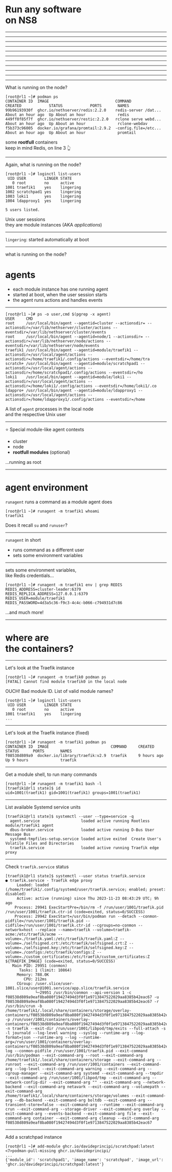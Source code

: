<style>
.reveal h1, .reveal h2, .reveal h3, .reveal h4, .reveal h5 { text-transform: none; }
</style>

# Run any software<br>on NS8

---

<object data="NS8_Glossary_0.svg" type="image/svg+xml"></object>

---

<object data="NS8_Glossary_1.svg" type="image/svg+xml"></object>

---

<object data="NS8_Glossary_2.svg" type="image/svg+xml"></object>

---

<object data="NS8_Glossary_3.svg" type="image/svg+xml"></object>

---

<object data="NS8_Glossary_4.svg" type="image/svg+xml"></object>

---

<object data="NS8_Glossary_5.svg" type="image/svg+xml"></object>

---

<object data="NS8_Glossary_6.svg" type="image/svg+xml"></object>

---

<object data="NS8_Glossary_7.svg" type="image/svg+xml"></object>

---

<object data="NS8_Glossary_8.svg" type="image/svg+xml"></object>

---

<object data="NS8_Glossary_9.svg" type="image/svg+xml"></object>

---

What is running on the node?

```text [1,3]
[root@rl1 ~]# podman ps
CONTAINER ID  IMAGE                             COMMAND               CREATED            STATUS            PORTS       NAMES
99b96193930f  ghcr.io/nethserver/redis:2.2.0    redis-server /dat...  About an hour ago  Up About an hour              redis
449ff0f85f7f  ghcr.io/nethserver/restic:2.2.0   rclone serve webd...  About an hour ago  Up About an hour              rclone-webdav
f5b373c96005  docker.io/grafana/promtail:2.9.2  -config.file=/etc...  About an hour ago  Up About an hour              promtail
```

some **rootfull** containers<br/>
keep in mind Redis, on line 3 &#128070;

---

Again, what is running on the node?

```text [1,4]
[root@rl1 ~]# loginctl list-users
 UID USER        LINGER STATE
   0 root        no     active
1001 traefik1    yes    lingering
1002 scratchpad1 yes    lingering
1003 loki1       yes    lingering
1004 ldapproxy1  yes    lingering

5 users listed.
```

Unix user sessions<br/>
they are module instances (AKA _applications_)


---

`lingering`: started automatically at boot

---

what is running on the node?

# agents

- each module instance has one running agent
- started at boot, when the user session starts
- the agent runs actions and handles events

---


```text [1,3,4]
[root@rl1 ~]# ps -o user,cmd $(pgrep -x agent)
USER     CMD
root     /usr/local/bin/agent --agentid=cluster --actionsdir= --actionsdir=/var/lib/nethserver/cluster/actions --eventsdir=/var/lib/nethserver/cluster/events
root     /usr/local/bin/agent --agentid=node/1 --actionsdir= --actionsdir=/var/lib/nethserver/node/actions --eventsdir=/var/lib/nethserver/node/events
traefik1 /usr/local/bin/agent --agentid=module/traefik1 --actionsdir=/usr/local/agent/actions --actionsdir=/home/traefik1/.config/actions --eventsdir=/home/tra
scratch+ /usr/local/bin/agent --agentid=module/scratchpad1 --actionsdir=/usr/local/agent/actions --actionsdir=/home/scratchpad1/.config/actions --eventsdir=/ho
loki1    /usr/local/bin/agent --agentid=module/loki1 --actionsdir=/usr/local/agent/actions --actionsdir=/home/loki1/.config/actions --eventsdir=/home/loki1/.co
ldappro+ /usr/local/bin/agent --agentid=module/ldapproxy1 --actionsdir=/usr/local/agent/actions --actionsdir=/home/ldapproxy1/.config/actions --eventsdir=/home
```

A list of `agent` processes in the local node<br>
and the respective Unix user

---

<!-- .slide: style="text-align: left;"> -->  

&#11088; Special module-like agent contexts

- cluster
- node
- **rootfull modules** (optional)

...running as root

---

# agent environment

`runagent` runs a command as a module agent does

```text [1]
[root@rl1 ~]# runagent -m traefik1 whoami
traefik1
```

Does it recall `su` and `runuser`?

---

`runagent` in short
- runs command as a different user
- sets some environment variables


---

sets some environment variables,<br/>
like Redis credentials...

```text
[root@rl1 ~]# runagent -m traefik1 env | grep REDIS
REDIS_ADDRESS=cluster-leader:6379
REDIS_REPLICA_ADDRESS=127.0.0.1:6379
REDIS_USER=module/traefik1
REDIS_PASSWORD=4d3a5c36-f9c3-4c4c-b066-c794931d7c86
```

...and much more!

---

# where are<br>the containers?

---

Let's look at the Traefik instance

```text
[root@rl1 ~]# runagent -m traefik0 podman ps
[FATAL] Cannot find module traefik0 in the local node
```

OUCH! Bad module ID. List of valid module names?

```text [1,4]
[root@rl1 ~]# loginctl list-users
 UID USER        LINGER STATE
   0 root        no     active
1001 traefik1    yes    lingering
...
```

---

Let's look at the Traefik instance (fixed)

```text [1]
[root@rl1 ~]# runagent -m traefik1 podman ps
CONTAINER ID  IMAGE                           COMMAND     CREATED      STATUS      PORTS       NAMES
f08538d809a9  docker.io/library/traefik:v2.9  traefik     9 hours ago  Up 9 hours              traefik
```

---

Get a module shell, to run many commands

```text [1,2]
[root@rl1 ~]# runagent -m traefik1 bash -l
[traefik1@rl1 state]$ id
uid=1001(traefik1) gid=1001(traefik1) groups=1001(traefik1)
```

----

List available Systemd service units

```text [1,2,5]
[traefik1@rl1 state]$ systemctl --user --type=service -q
  agent.service                  loaded active running Rootless module/traefik1 agent
  dbus-broker.service            loaded active running D-Bus User Message Bus
  systemd-tmpfiles-setup.service loaded active exited  Create User's Volatile Files and Directories
  traefik.service                loaded active running Traefik edge proxy
```

----

Check `traefik.service` status

```text [1,3]
[traefik1@rl1 state]$ systemctl --user status traefik.service
● traefik.service - Traefik edge proxy
     Loaded: loaded (/home/traefik1/.config/systemd/user/traefik.service; enabled; preset: disabled)
     Active: active (running) since Thu 2023-11-23 08:43:29 UTC; 9h ago
    Process: 29941 ExecStartPre=/bin/rm -f /run/user/1001/traefik.pid /run/user/1001/traefik.ctr-id (code=exited, status=0/SUCCESS)
    Process: 29942 ExecStart=/usr/bin/podman run --detach --conmon-pidfile=/run/user/1001/traefik.pid --cidfile=/run/user/1001/traefik.ctr-id --cgroups=no-conmon --network=host --replace --name=traefik --volume=traefik-acme:/etc/traefik/acme --volume=./traefik.yaml:/etc/traefik/traefik.yaml:Z --volume=./selfsigned.crt:/etc/traefik/selfsigned.crt:Z --volume=./selfsigned.key:/etc/traefik/selfsigned.key:Z --volume=./configs:/etc/traefik/configs:Z --volume=./custom_certificates:/etc/traefik/custom_certificates:Z ${TRAEFIK_IMAGE} (code=exited, status=0/SUCCESS)
   Main PID: 29951 (conmon)
      Tasks: 1 (limit: 10864)
     Memory: 788.0K
        CPU: 212ms
     CGroup: /user.slice/user-1001.slice/user@1001.service/app.slice/traefik.service
             └─29951 /usr/bin/conmon --api-version 1 -c f08538d809a9eaf8ba080f19427494d3f0f1e9713847522029aa8385b42eac67 -u f08538d809a9eaf8ba080f19427494d3f0f1e9713847522029aa8385b42eac67 -r /usr/bin/crun -b /home/traefik1/.local/share/containers/storage/overlay-containers/f08538d809a9eaf8ba080f19427494d3f0f1e9713847522029aa8385b42eac67/userdata -p /run/user/1001/containers/overlay-containers/f08538d809a9eaf8ba080f19427494d3f0f1e9713847522029aa8385b42eac67/userdata/pidfile -n traefik --exit-dir /run/user/1001/libpod/tmp/exits --full-attach -s -l journald --log-level warning --syslog --runtime-arg --log-format=json --runtime-arg --log --runtime-arg=/run/user/1001/containers/overlay-containers/f08538d809a9eaf8ba080f19427494d3f0f1e9713847522029aa8385b42eac67/userdata/oci-log --conmon-pidfile /run/user/1001/traefik.pid --exit-command /usr/bin/podman --exit-command-arg --root --exit-command-arg /home/traefik1/.local/share/containers/storage --exit-command-arg --runroot --exit-command-arg /run/user/1001/containers --exit-command-arg --log-level --exit-command-arg warning --exit-command-arg --cgroup-manager --exit-command-arg systemd --exit-command-arg --tmpdir --exit-command-arg /run/user/1001/libpod/tmp --exit-command-arg --network-config-dir --exit-command-arg "" --exit-command-arg --network-backend --exit-command-arg netavark --exit-command-arg --volumepath --exit-command-arg /home/traefik1/.local/share/containers/storage/volumes --exit-command-arg --db-backend --exit-command-arg boltdb --exit-command-arg --transient-store=false --exit-command-arg --runtime --exit-command-arg crun --exit-command-arg --storage-driver --exit-command-arg overlay --exit-command-arg --events-backend --exit-command-arg file --exit-command-arg container --exit-command-arg cleanup --exit-command-arg f08538d809a9eaf8ba080f19427494d3f0f1e9713847522029aa8385b42eac67
```

---

Add a scratchpad instance

```text [1,4]
[root@rl1 ~]# add-module ghcr.io/davideprincipi/scratchpad:latest
<7>podman-pull-missing ghcr.io/davideprincipi/
...
{'module_id': 'scratchpad1', 'image_name': 'scratchpad', 'image_url': 'ghcr.io/davideprincipi/scratchpad:latest'} 
```
